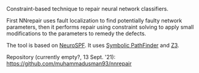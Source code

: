 Constraint-based technique to repair neural network classifiers.

First NNrepair uses fault localization to find potentially faulty network parameters, then it performs repair using constraint solving to apply small modifications to the parameters to remedy the defects.

The tool is based on [NeuroSPF](NeuroSPF.md). It uses [Symbolic PathFinder](Symbolic%20PathFinder) and [Z3](Solvers/SMT/Z3.md).

Repository (currently empty?, 13 Sept. '21): https://github.com/muhammadusman93/nnrepair